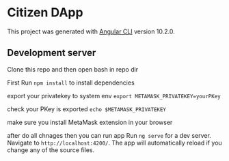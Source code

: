 # Citizen DApp

This project was generated with [Angular CLI](https://github.com/angular/angular-cli) version 10.2.0.

## Development server

Clone this repo and then open bash in repo dir

First Run `npm install` to install dependencies

export your privatekey to system env `export METAMASK_PRIVATEKEY=yourPKey`

check your PKey is exported `echo $METAMASK_PRIVATEKEY`

make sure you install MetaMask extension in your browser

after do all chnages then you can run app
Run `ng serve` for a dev server. Navigate to `http://localhost:4200/`. The app will automatically reload if you change any of the source files.
